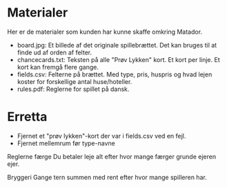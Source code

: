 # Materialer

Her er de materialer som kunden har kunne skaffe omkring 
Matador.

- board.jpg: Et billede af det originale spillebrættet. Det kan
    bruges til at finde ud af orden af felter.
- chancecards.txt: Teksten på alle "Prøv Lykken" kort. Et kort per
    linje. Et kort kan fremgå flere gange.
- fields.csv: Felterne på brættet. Med type, pris, huspris og hvad
    lejen koster for forskellige antal huse/hoteller.
- rules.pdf: Reglerne for spillet på dansk.

# Erretta

- Fjernet et "prøv lykken"-kort der var i fields.csv ved en fejl.
- Fjernet mellemrum før type-navne

Reglerne færge
Du betaler leje alt efter hvor mange færger grunde ejeren ejer.

Bryggeri
Gange tern summen med rent efter hvor mange spilleren har.
